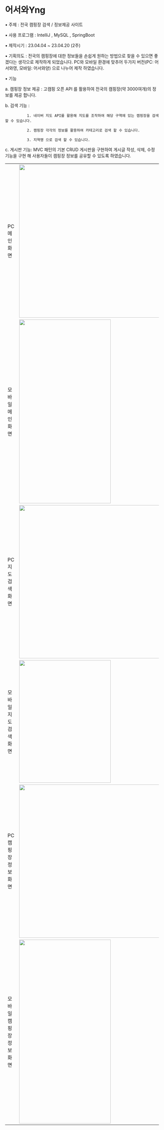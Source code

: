 <h1>어서와Yng</h1>
▪ 주제 : 전국 캠핑장 검색 / 정보제공 사이트


▪ 사용 프로그램 : IntelliJ , MySQL , SpringBoot

▪ 제작시기 : 23.04.04 ~ 23.04.20 (2주)

▪ 기획의도 : 전국의 캠핑장에 대한 정보들을 손쉽게 원하는 방법으로 찾을 수 있으면 좋겠다는 생각으로 제작하게 되었습니다.
            PC와 모바일 환경에 맞추어 두가지 버전(PC: 어서와영, 모바일: 어서와양) 으로 나누어 제작 하였습니다.

▪ 기능

a. 캠핑장 정보 제공 : 고캠핑 오픈 API 를 활용하여 전국의 캠핑장(약 3000여개)의 정보를 제공 합니다.

b. 검색 기능 : 

              1. 네이버 지도 API를 활용해 지도를 조작하여 해당 구역에 있는 캠핑장을 검색 할 수 있습니다.

              2. 캠핑장 각각의 정보를 활용하여 카테고리로 검색 할 수 있습니다.
              
              3. 지역명 으로 검색 할 수 있습니다.

c. 게시판 기능:  MVC 패턴의 기본 CRUD 게시판을 구현하여 게시글 작성, 삭제, 수정 기능을 구현 해 사용자들이 캠핑장 정보를 공유할 수 있도록 하였습니다.
<table><tr>
            <td><div>PC메인 화면</div></td>
            <td><img src="https://lh3.googleusercontent.com/fife/APg5EOae0NwFm6qdVReM6ZfrVvc8PDLN0P2DnLJEwIgQihb5SqPeEUL0CLwOfP8HuOzEh3gD5CEKSJ6GjHFrNJoCL2-xq17xTkNUZ18s_KpsJyL7G8ugHsE0bgV_wqF0WUsgvp6xjiAWUdTQlan8X9U2O3p3a3NpzQotUXO1ZYAAYx0TynNVFPD2Wj3iy4GDfdHNddA-gaMFo7OAlm-KyEhXR_IrVc2UFFKDAqhIDdQqzh4JdTnCSly3EJbsq2osVN3BEplKkQ7TEONnGiG6MNX-OtolgmIM_I9ziuygAsJ-X1Gutun811aNxQ_octhOlf6uV1s6bEtWE0gBYym5hKV60zJ7ZTt7JEmQM4wpb120tC74lystLnIk6zJDPOZn6ErYnDSFpF-CEK88qfxVSiqTusZXIjulw0N252-qlMfUEa_OGwXjFpeKbsJ13noXtdDbV1p4xZKX3Y6xG-2zLOWd8TQ7ZI36ko1UjDxxccIJ3Xxe2mNPtY0jcHLsgVKQjCNsjeQYM8wntUAxSEqgyqwmv7nb_kF2tvmRDLNoqxGaxkNxU5ZpFrODBPQc7eJjr38aL2G8bPtFPEfHJGUoHpxhUd6jbXUEwmWOJf7-qwbk1atoUKpO0FRlM_O2C0W9_JLX9fCfIwPN_9JKEVu24WtBI8eiJperVGHYpD-BadAfCX9XICTSK45QEML7xGk_o1s7JiCBF6bRP9qLpPJ2iW7oq_Cw0bOrht-DH6qfjUIq2zR_VOItNMeBVjmIUwycAEJeqnBMlponWXNSR7fEmJmeVsFFiLCMtn6GdR9Jg9Vru-rjSfMO3W-3M4D3wh8UmfclK8Ihxcv_woaEESM3iIofDNE2H0NReBGJVU_dCtstF4OLWUL1-8ftoFz8_9iN9zb_uExxq-Ja_MCrNvlauVVct25Pyd_FiPzjECEob95YmiIhbzMGml71nhE7x0BhFYp83ebkBlAbH_kKVtuVQCHElIhjYMhuGIVtr2rXnw653U9vrDKbxsoP6jP0Qc92FXhmto8kNy_qwnk228JgH_TAYzqhOt_bXe7rbXVow484MKIwds7uFVl6jc1ZHcSs1GgCFZj8iB4d5zPPOLGik6ODv4OtFYwgHePHCeyc4-E8Zc14sYUdH1x8rCUBkHFnzSmDs-yeYk4hxqXxlQ9FghIb5sPyJro9ptptgcWCO5gZFDBok_7DZLE714tCpWjOTZeLqfZn5_UbRATBe3I09wqwX8-GCNPiErsve1kn9iwVCKKgahHQn-x3Vl3OjpH5M1GMFm-FX216Ffwby8aWmF3SwYzizWNx4kcYaGPWO6KxFcqxOsvho2QL2KUcojrWqOI_7xYFVQi4YbzRHCkvDUXfeHL1IZo5PiNVzx5IksfnGmsSzSzadsDVcl1wRlCUTFiPpnsO5Wmx39nZ-JcAweGvG0lRQ2bfdDKoT31oGfNf-jf5ImRx6f3PxXhcmCE-TykHsellOwzBMcBrr9gwDUDA2aLVd6bjNFY6h0bvfWCIUpryLt0lr_FKDw=w2064-h969" width="500" height="500"/></td>
<tr>
<tr>
            <td><div>모바일메인 화면</div></td>
            <td><img src="https://lh3.googleusercontent.com/fife/APg5EOZiwAlNZ4CoY-WxlvXor5TxA5dEoHw7Ag-nTe9o22tpEJh1F1Vv6LUoj7U2y6w9GIGYURDPHNkRQmwIyALd-RDLrVRkF2U1Dg0T6LqYmF3ZC5d0-dTlzld9QvYouyX2yNMpxeGJFCdKkaifcRkNQQsTgDv6Pktqh-z8KmvvIGRBZmGRdhwBTBwdH7ZykQI981zztMpuY0AwBug4KDvdwkjUyJfBqL6dMvPvXXxO8FCxp5kCYpW88Ym-JCNExCLNxjssTMn6x53YUdCofaXseIbAIuir9oQZHc8Z-DyIIJzFihXQ13buorHx6uNTOVCZI-jYvwIj232gz31UYv0tTZ4U58uI6lqHTiuPeoADYS6cg6OFkOBu5DlDC5s0UL8jiuMAgmNjLvh4HTIllNoL7mP0bbQsvREQ7XiAj7-gH3Ep1hA_pQbQnJj44_J9MuE0vTYWS1xkQ55do9C1dIBqiGzc8geOEyB3hNGdLB5MclaI9kBj3eF2u2N8-V7MyEhNrxNogczAKrvSIurbu-qLlwzbvsZp6Cxl47o2Odps0p3NZ2TkRqcAMFsMrdI-k2U7KlqyQS9R5GzNbGltJ-3zIdEw2zZhbOy7VESHQYVIkkGQM46YnefShoJf2Xv43VDbsq58RkKnEXLC0OeEVJ1i1S_zFG3bDFUmgVdcbw9XafbB3-w42sSRMhe7hrLeJa-Ae1nHkOLGFTkaPo5gjjHXW--27Mg6ewJ0tkHk52PqW-lqFQGnFYdI-nILsOiysrh-A0ggklZOsTohl4AiBGeBoCzP1N7lS5yQMj3Z2ZukhNvxrFvp3t84S1W5POqL52WFNNEZcALtn9sj4sG6CZT3ixS8-TaB0K1WJqin20HvREN0MN4LXr_wqux1fz9Eui9ZL0__IbTJUNj0yqkWT8jDfRwHBzIRib2S5Q8fQmDUmHvxPMK5_A0mGFNiGxAiDImisT0Qv09JfHQfK56RAyXYHoxr_wyl-7q_Ph4db0hF9diNnMJMWo4_4LuBTfFXjGvFOOoTddnbOs4e7Pj6B-ywJylW77FNC0BppTq8RH-9j6OnAydF0MA14dFw8dxZfOVyp24Lew1b3qommI5VLFIvAYAJXUM3Ij4iBEUX0SCWw5MGPAtp4ztX3X0oggiW0LEzvQjQTvOpvLDi4D1yKS2J3FE-p2_vMiZEx1mRwLdvNhGgZuuaGHrYmqvBum8sMLZc_GUFqfETgChN5boBiQKfkCSyR7ZQQ4fn4LOsRWno-4gwZg_YCBxrP_Avs7cxEk5Jm295z4Ol96u52_a8gW_Le_0tsQ4Vz1nTGMXFJZfzE77fKe-7l7ysndhpB4S8Nz_UYjsBGf1hcwYwKXx0UJ5T-8gNkHnROpZt0cI91SWuuW5uxmUtT7p_MtTfs0MBqcoNXVyFlqbue8sEvTr42v5rw37Vt4MMGdpncOhkMFuwpWXYOpkncmWqQcAtEZ0jkKgnoulK8NW1aN-NGf27_CaHVp1fVa4Ba4A4QmzCc32bOkI4tkLK550YBQ=w2064-h969" width="300" height="600"/></td>
<tr>
<tr>
            <td><div>PC 지도 검색 화면</div></td>
            <td><img src="https://lh3.googleusercontent.com/fife/APg5EOa9S-LpTzhz0e4JaDokCkJx2wcxGVv5s420Of_H5udCgK7Gz1oglmXtCU0t0LLHtuOCz3VQARZxLppBVmEvT98JLZcjFvp6Le1r-fARfZv6ZEBi2_l1WsOwVPDbpllwqDoM2CGtoI_iN-Mkwv09rK86ZpGFAWdL-rM_j_P6T-KycLyzBJlBShXTjt1PVhYIepQtKjK-rpE2tb7d_a-vmI4g9WemFAnDGQtZpMXeQmcf7jpNnAdpBBUipSYJRqgLhnXvaHVLqj9tW61GPcco6fV7DTymj2iqT_aSA3vKS1fOTeuV0gXV-Svbnsi-vha4hphzkLVkbyj5MNwQqwcGFZVC29M5QMCkUNy0Oe1QUS19bagK0Am3LoRq-iS-h8JJH7d6M6gg4-dqjqGsOj1sBN40_onOSwr8PysqBRKQbTYnM12LZV3kh6oBOgCFvJRTVsFl-B2EM0jL7yp87kg_a3Wf7ULelcqIcO5byZU_4IUF-sgQcxCveJrCGHpAVTvH1zUA_PCGFzqTKoDWMNjI2VPKNG_cNFRy8rI-phYt0__grBv7_9XdTALZtNJQhuHIXbG3BXi7m81-Oaua85wpmCBZrbTpDHztRqu-BcM2uEdUQLjpgGbke_r3fVeKGdRSfv3kcF39yM7w7RZB5lJy7Mu4fV3yXlXcWpyznMgUhrqx-RK7GZce6HLC7-n6WM90QFXWv6C9wvlPMqp1J2p2jaXWXaPMi_0V_6AQTWBeXzJj7uk-7sj37HD0H-jlFZ6ZV5cwmELJkkmkiBqY2MBnlvKLarmvLzoJxstSdAbMKrL0ui7Nry7vER1ndHixZh9uUbLGCSgwo1re0qAytDo6hzC3umtcvwXVAOur-U50UmwTuxVQYK17UOKR09QeJBdPC_FWYl2Gtd_Jnnl2e94HJEBo6jJ-1UdWNnxoCg6pujVvmgykfokGJ_FKnvMYsBpJGslw_9ifnNgRKScnM7J8g9KSUxRfaqDAudjfBOq2sMzHBH8N9Y2YvFwNK4LTer1UM9LYR0cp07W9Urjj1U13om81S5J0ElSP_OU-NGG7azZ6XMJaVU8prcjeGS0prEmLkQvdmxGl1ITb7tDEyxo67ffq8ZmGT7MCsUtp_JS26_AeAE4Xlmjiwwf8zkjC5yTgVhK02GDX_9QC3sXqpO3219n9v8sduV1TgSEqywZ1xLuAG86phtg8vwLOYlf_Eh1tUaGsk8APgV-zzbHT4sXamibCdbE27R_1sYyUHxTcHvITcpgM0faCgBhJV4TnFeM_PdC3uo60rOzNyhBo90atm8RHa8Tel6DHWBWFsyu8tmq2MG_HU23iXQaAu9sVwjCLm5331ahvmVAJaTfRebmLgCSUR43rCAb9CPTt3D3Faju_K2rhCFJDFHSf2KymLKWvtMX-Rf0bEvhNsl51t7VtfBQPNmK6wus03ugGKasQoyLtd-PU3QwwwoZWzIj3LEbjmh_yZ4W4HbV7YKQg8vvSUGgCugA4eS-wKNrzpAiJbyD8yZEstUGqwg=w2560-h969" width="500" height="500"/></td>
</tr>
<tr>
            <td><div>모바일 지도 검색 화면</div></td>
            <td><img src="https://lh3.googleusercontent.com/fife/APg5EObHE7cZnxLXPOZevugxj7j84WvxPbehK3IkJ5nKGmNPgNJr2bniQGxaH1ahvuQMnKv58d-Ez6xcSHYKsKoZDedFlIBXxP7f9gYaDEsV-TgHqawvtRox912iPU0e0YkhraTIzrMD1v9r5qznf47lHKTw339yh-y-zvAO4EH-O5UQF9dAYQzAR1aOKZv0L8J1tfaPBJd_KWpSU0QtQDjijGdLCNhusnZxSYKKxtX9sFblZBT-q1caT5XUbAZCisYNtnGcdvb9lObW7tP9GfKc9Re0y3-dRLrYEFV8LhvbAnevxT6aQOuHG3mY67m2P-FgX-7gaLKsbYiOEDXlfEPk6JkKEQFdB2YwdkdueJf950ArRvb_frFzsAIF94vqA-r-kIMQQeTaCbFDptpUetylRZr5jYTAqmf4AbOPgyapv_fjG2eiwcQ8_Csif3W1yxpK3NjHisZy0fQkF0pg-kProm2LX8cSr8e4WOfcbnrxdTXDGgMFxYi01pFwaopaZe5Gcn7mNrY4I7B8Ggx4Fdln-6XZGfXGdlLi-VTRPy8f694p0fDynySgN4CeHZ6sbgdkFRTPM18Bdf3ED8pZqVmzeVb2Vnk3n8fclbT7YPdvAYEN7Xq6ME8-zXbX9FGuLiVpVjnszx5DNKVIy21-uo_LSe7R63GQ9E9W8RIHXI7nB_JYxCqr43HcrS3iCqAjM-uBxV7E-3cvb0GEbA2XCKAJZytKeCVprOuvrwGvHOQLdQx1CAG8YcKJHFINHtp3_IeuvtkpQNZVfyNf71JqDosC3Id9XUJONsNvc-ParPQVRmZNNOZd8TJZoxMaQilgNRzCCg6YGLiKKKWa4BlfO2ovCC7SJd1RNAnHqwVs6eEczuOCRC4ZAftrbmZ7H72eQoB7oNIJNQKMqet1sKawTcwD8aOAxTL1Zylo4TAE7H6wzuCszTcNLjRJtbbjZk-VGtF-49KoRHA9rMIsUjtIaUJfO2msQ-9LUb5yc7TmZsIEoc8S5iVKdvAbX_PY6-18i5FNBh_aQNiiB6UOwLmNPUjQuS9QLCq-Be-lPNG-eZmMVVnly2Z8lNJ7DRJT-hxI9RKF7RSkWFTv_ncrPh64wqySKs_2v-L43THGzRjtnn3nhFUc5YSX4_AOnxWbN4ZXK2LAvWrDAK_F91mPw3LRy2T4RZfTGRXKQHYKy3apktv_o6BmqtKVf0wcBVhTy_eCKKkt3FJ5EbtsUemtr-320hDwYijrtHtHb0ZAy1O5JbV5_05zc0sRb0J-S7znayKBL2jHDHRTdIrK9kZHfnvpn5RTG46psSifIOBrM0xOEOibrdf9AlPSevyINkj4qfzGzdLbYn5-_YBM_iIeTYvSsoykVLTosrijxA4zpU8tKPZwLCJpR0HUQKLWM4VGrIQN-utYtijdk-LW8mSa7_NgkwwEYfv2xBrf8xmB7daoxY8M1Or1o0oKfAxiAf7Fr6Dd-C6g0XvT76f63vtYvcslgyKPuDvXoapzC07gTrIIj_rCQg7YgY2GpUjvkw=w2064-h969" width="300" height="400"/></td>
</tr>
<tr>
            <td><div>PC 캠핑장 정보 화면</div></td>
            <td><img src="https://lh3.googleusercontent.com/fife/APg5EOZzBXC61BzH2DF__zY1LJN7F7bICMAM_R_Yjw3NWrBIjMXJUA9yg39QfGhwDE9FBbp7vsruVhCnzTPdyqNdpJkPZkeZeDJBN4pM1EsUilcEKjq3n0LPo_84YW51aCRvhfEIMrP6FN92wc8vmr8kvkUvzePRM-LuOChe30NgsqXnXpygkJiODF7VGEmMDUn3SNEaRcoeo5ttAIZgnPBt25zotLkIxtTNuQ38AD96KYFAe6w2fgVVWoouoK3Q6hEiY_9S3qIsWOBKWuSHkLjTw4F7y9rDR-pOX9vxnPAeUSFO0SxL3bgMvZygb5y7gXoc07-yp1Q1RBaE57W_zeF5AzJtQu-zlYDgfkLmI7DbGyOCBufM0O6onLEJHr_6C3pBSMTh2-mVqVGFzlqaen6deUErFmICDRASSKBKCTZfiKLYDJxd89Lyzmt0KcGBHm4o0GxBsW1o9-HaT8DuxyoskwKZu8BhYnqver2JEdUiFGiffk49QBGDPZrZcZzIIJIcZsUAnAbaAvPJbmpC2iJLCPAMft9wnXYrr1UYPhKDVb_HwvUzNO6Z2tObzQx71ga0_1g8blurBlMP5oeZ69jwAKsAZexVt4E5i_8yldPvx_dsQXgK-sUhkizv7CfZCkW_cLn5aSEnJ2hHYstQWhs3XO0xb2Jp12kZmMAHQPNTjhYFczDra-ouy7suDhdIaqaIsm5GUvBd0683UocN2bK0PkVSXNLL3gbbneDAXH-ov7wy4ikbbQnFZZQeKnoht9WOKwH29DIxndQhQw_EqMK2NSgxmPfC0wanyIDBAt_968PKBonfXEiebPgWTmvMJv2QfqHK04qXUAgj-XbneyBcqY0AH_hxSvbT53B9P6QArwLiQXSw1XYhzTU0EHFfBo7o5eS2iGWhsAttRoC96bSJacUnyf1TJFKHgIc7HLthAXlBmua-7BbCR_UzWJGjlnq3x1741kyqh1zGeVbr8yWwSxEBJFlfRApT1iT52TnelpeMqxSNp5Wc89GVLGmonMK9efZgujSM1WKfHL6uS9reGa7_XSnQU2rstFvVMNewBmk5yZUcGPwO88mYIBjqIbsQVgxt2dKannDyEbYJXg_ztBg5pAWqCu3WKeKMLbzhXrydtkiNtP-SgunkCA6HaOr3ZZKRWsncbw8xPmFtT1WS8fqPFNk7BY_iyP9-FJqaowFhC7kRl-VQ2g5kcSKXDP2zJvF7QBEC9kF5VDaviHRU_PBOJvw6vTwDoqJq2udHo8GmXz_UuS7QWXAyvlTh5WPOlXh3jIA5pMnhSokYXBan5JZ3o-ByEKH3cFIUHS4iezyIED8L-cgwlFdkZADtgAo8ZaTHoyJqCpcTdcEfUOXD77N7F-Mt893rsYVLG9wrxgyxJl8H0nV9BNS1mWR-bjZfE4wp7gcCMPFeAO-LJJ51sXYchW5MTxW47EUuZw49MFV_r-cxjlbVsp6UeSlK8RuNQ1H4M8JfeEqlOK18x9bjCfsX-Zdk2TyDaOHrNd0g_I3bnkDaVyJ7VQ=w2560-h969" width="500" height="500"/></td>
</tr>
<tr>
            <td><div>모바일 캠핑장 정보 화면</div></td>
            <td><img src="https://lh3.googleusercontent.com/fife/APg5EObPQJtxQPdLcn809Mb0hHXL_IcYo1o9YiEiWNRzysbqtN8dBdVl6qgzMSVuRsdZDpv9oUa34dZTNpLcHhGRZ_wEILcxn-9pyGeQQloGn4teT8BjfKEkGSr4hg-bPo-sI7uWc-P89YVvXtmkmw7zR-zYVeOzfjcYaaux0pmnO-AWyvXfYaxaWKAoa2HPM7W18MTtFh5UaKw0zP57p1RfgsISmjMkDtxKP8duooEp5MmkRNvB533f-jg6g8oErj0mlv20yzaRpJynjfKmlefgyEuPxRLRJ6ZAqpNxdM6sf-_pa04aEHWz4AKGrkB6Nd1Jf0V_zY32DNvMPZ09H0NWmwB6FM_-BKoZi5jxoB-uDIkl3qL4grilPuWH1tw2S4EhTvNo1l0WJvzc1FCwwmlWoPjQJ6YzcUR2W2W47FzFuNOiFhCwu3tQ5FODK3nlOjkr1-x3Ys53-bCAjEFKo5liolNTpIqrcm2Mx8yijNPk1wF85P9-UAkXti8CRY97e5By4hA3AssJBJ8CT9kSYReh4pKQKqHMoRF4dGyO_p8WaWnZgnqnD1e6y0UbcCvRgFVCSmakVhCFhKvkMSf-L0FauEF19m2CQQh_g3Yvxb5sKngQtJgTIVo1UyA5phdOt8WtYK4nkH4CDTW5aQVDsGRtbvGIi2PrLrzmgv2O0kIyqyp1j2Viu3yUsoW5AN9OuNsz6IbsCAGb4NQO7KMca75xhGbM7XfYVCADgaBnhtH26uVxOzX76lZnCGQ9MBtVS3z3cvFJImGibLIW-2PsBpPRujOO6es_b75ts6028rnRzXBMYVaXyptEFpDsjhY-cU-BW5YjdsYi3sk5xgqWdAV3_u60_wwMUq4WHny0UVImuo3zhL7SQ8kKLwxGVQbOuycNgRxrBCe1tn7cNjRsukFMYYFm1y2eFsOqVJFcjd0UN5lQOGhtywm89NctkVjQRif1BYgzQvtWzU5A1IfVca23YebKonBOZAJYEgD9hKmvQMQSMOHKjJQzXhbG73Ovy0k_BbW71Hgagf_BCC4b24WBGpOI62h3V8Raz41Gog5LSwDZUiUObLQ-8ywmTZZzlA-X2yHiptZ9hAuH64-3rnI1cVsPVcCTHTEhLxPBIABsH90HbD-S1umgbn1vymHN6smIGESrTegz9fxJSm2_ohRca5L1B1VZcDh3NgGn-7xE44jyeKIXiiS9BI_LEVBzzA3ZJz1lwKU6fioQGn9o0HDhkhAeR3_zU87UfYxOPfg5nAfpqGsGjbEJtzXFqG5h5aazxerHsecbFh6H3QZVgIB_BOwa-NFQYBOEZnDipnd4Ae3rn-KbZtf7LrSo3Wg1MBCq2koK5IG3iM6ENEYbmAKonFHKU7uuo-uzJS2cOuyhdjHi1nBPjLRZ-O19ccHlTV6tBVz2pAFts7jy9jE7EkgvMrzV3jifwzcLgogrRiSdPiFpV7GtL1wDdUx7POjZ2uod3foEQ9NIwuw10ugDncB33EmWzmiWklGrJNrlglW2BPXiEdSu8O3r9A=w2064-h969" width="300" height="600"/></td>
</tr>
</table>

